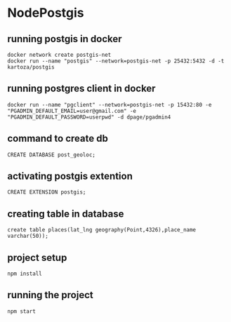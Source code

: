 # NodePostgis
## running postgis in docker
```
docker network create postgis-net
docker run --name "postgis" --network=postgis-net -p 25432:5432 -d -t kartoza/postgis
```
## running postgres client in docker
```
docker run --name "pgclient" --network=postgis-net -p 15432:80 -e "PGADMIN_DEFAULT_EMAIL=user@gmail.com" -e "PGADMIN_DEFAULT_PASSWORD=userpwd" -d dpage/pgadmin4
```
## command to create db
```
CREATE DATABASE post_geoloc;
```
## activating postgis extention
```
CREATE EXTENSION postgis;
```

## creating table in database
```
create table places(lat_lng geography(Point,4326),place_name varchar(50));
```

## project setup
```
npm install
```

## running the project
```
npm start
```
